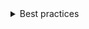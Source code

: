<details>
  <summary>
    Best practices
  </summary>

### OverlayDrawer vs InlineDrawer vs Drawer

- `OverlayDrawer`: Should be used only when the full user attention is required. Uses Dialog component under the hood.
- `InlineDrawer`: Should be used when its content do not require full attention or for navigational elements on a page.
- `Drawer`: Should only be used when there is a strict need to toggle between overlay and inline modes. This is often useful for responsive design, so depending on the page viewport an inline drawer could become overlay to save screen space. <br><br>
  Drawer is a component that combines both OverlayDrawer and InlineDrawer. Although it is technically possible to use Drawer for either inline or overlay modes, it is far better to import and use its adequate component. <br><br>
  As an example, in case there is the need to only use the inline mode, it is better to use `<InlineDrawer />` instead of a `<Drawer mode="inline" />`. Drawer would use InlineDrawer internally, but also include OverlayDrawer in the mix. And as the OverlayDrawer has a strong dependency on Dialog component, more code would be included in the final build bundle.

### Accessibility

- `OverlayDrawer`: <br>Please refer to the Dialog component to understand the accessibility recommendations and implications.
- `InlineDrawer`: <br>
  **Semantics**: Renders a plain div and do not imply any accessibility semantics by default. It accepts all aria attributes and it should be customized depending on its context within a page. Consider using `role="region"` for large page-level drawers. <br><br>
  **Focus**: If the `InlineDrawer` has a trigger and can be closed, use the `useRestoreFocusTarget` and `useRestoreFocusSource` hooks to handle focus restoration as shown in our Default and Inline examples.

</details>
